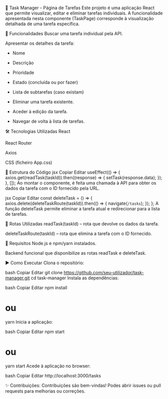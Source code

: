 📝 Task Manager - Página de Tarefas
Este projeto é uma aplicação React que permite visualizar, editar e eliminar tarefas individuais. A funcionalidade apresentada nesta componente (TaskPage) corresponde à visualização detalhada de uma tarefa específica.

🚀 Funcionalidades
Buscar uma tarefa individual pela API.

Apresentar os detalhes da tarefa:

- Nome

- Descrição

- Prioridade

- Estado (concluída ou por fazer)

- Lista de subtarefas (caso existam)

- Eliminar uma tarefa existente.

- Aceder à edição da tarefa.

- Navegar de volta à lista de tarefas.

🛠️ Tecnologias Utilizadas
React

React Router

Axios

CSS (ficheiro App.css)

📂 Estrutura do Código
jsx
Copiar
Editar
useEffect(() => {
  axios.get(readTask(taskId)).then((response) => {
    setTask(response.data);
  });
}, []);
Ao montar o componente, é feita uma chamada à API para obter os dados da tarefa com o ID fornecido pela URL.

jsx
Copiar
Editar
const deleteTask = () => {
  axios.delete(deleteTaskRoute(taskId)).then(() => {
    navigate(`/tasks`);
  });
};
A função deleteTask permite eliminar a tarefa atual e redirecionar para a lista de tarefas.

📎 Rotas Utilizadas
readTask(taskId) – rota que devolve os dados da tarefa.

deleteTaskRoute(taskId) – rota que elimina a tarefa com o ID fornecido.

🧪 Requisitos
Node.js e npm/yarn instalados.

Backend funcional que disponibilize as rotas readTask e deleteTask.

▶️ Como Executar
Clona o repositório:

bash
Copiar
Editar
git clone https://github.com/seu-utilizador/task-manager.git
cd task-manager
Instala as dependências:

bash
Copiar
Editar
npm install
# ou
yarn
Inicia a aplicação:

bash
Copiar
Editar
npm start
# ou
yarn start
Acede à aplicação no browser:

bash
Copiar
Editar
http://localhost:3000/tasks

✨ Contribuições:
Contribuições são bem-vindas! Podes abrir issues ou pull requests para melhorias ou correções.
